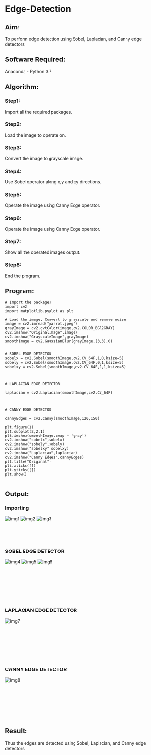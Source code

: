# Edge-Detection
## Aim:
To perform edge detection using Sobel, Laplacian, and Canny edge detectors.

## Software Required:
Anaconda - Python 3.7

## Algorithm:
### Step1:
Import all the required packages.
<br>

### Step2:
Load the image to operate on.
<br>

### Step3:
Convert the image to grayscale image.
<br>

### Step4:
Use Sobel operator along x,y and xy directions.
<br>

### Step5:
Operate the image using Canny Edge operator.
<br>

### Step6:
Operate the image using Canny Edge operator.

### Step7:
Show all the operated images output.

### Step8:
End the program.


## Program:

``` 
# Import the packages
import cv2
import matplotlib.pyplot as plt

# Load the image, Convert to grayscale and remove noise
image = cv2.imread("parrot.jpeg")
grayImage = cv2.cvtColor(image,cv2.COLOR_BGR2GRAY)
cv2.imshow("OriginalImage",image)
cv2.imshow("GrayscaleImage",grayImage)
smoothImage = cv2.GaussianBlur(grayImage,(3,3),0)


# SOBEL EDGE DETECTOR
sobelx = cv2.Sobel(smoothImage,cv2.CV_64F,1,0,ksize=5)
sobely = cv2.Sobel(smoothImage,cv2.CV_64F,0,1,ksize=5)
sobelxy = cv2.Sobel(smoothImage,cv2.CV_64F,1,1,ksize=5)



# LAPLACIAN EDGE DETECTOR

laplacian = cv2.Laplacian(smoothImage,cv2.CV_64F)



# CANNY EDGE DETECTOR

cannyEdges = cv2.Canny(smoothImage,120,150)

plt.figure(1)
plt.subplot(2,2,1)
plt.imshow(smoothImage,cmap = 'gray')
cv2.imshow("sobelx",sobelx)
cv2.imshow("sobely",sobely)
cv2.imshow("sobelxy",sobelxy)
cv2.imshow("Laplacian",laplacian)
cv2.imshow("Canny Edges",cannyEdges)
plt.title("Original")
plt.xticks([])
plt.yticks([])
plt.show()


```
## Output:
### Importing 
![img1](https://user-images.githubusercontent.com/94883876/168624571-45525acd-f158-4c1d-8721-54f3d9ab0079.jpeg)
![img2](https://user-images.githubusercontent.com/94883876/168624590-a983e3d5-d0e4-4b1f-bbac-d1787ef7be7e.jpeg)
![img3](https://user-images.githubusercontent.com/94883876/168624614-5ae25df4-9859-4de1-aca0-4d38253d40b4.jpeg)

<br>
<br>
<br>





### SOBEL EDGE DETECTOR
![img4](https://user-images.githubusercontent.com/94883876/168624652-75706365-4eda-4a8a-9817-6ec5fd47e351.jpeg)
![img5](https://user-images.githubusercontent.com/94883876/168624676-22c34a86-b7f9-4016-a81e-cc2a7f861ee7.jpeg)
![img6](https://user-images.githubusercontent.com/94883876/168624815-3735408b-7192-4d73-9f67-895d965e6bb4.jpeg)


<br>
<br>
<br>
<br>
<br>
<br>


### LAPLACIAN EDGE DETECTOR
![img7](https://user-images.githubusercontent.com/94883876/168624850-8f254477-b185-4a70-a9a0-c6af92da3852.jpeg)


<br>
<br>
<br>
<br>
<br>
<br>


### CANNY EDGE DETECTOR
![img8](https://user-images.githubusercontent.com/94883876/168624902-78160a95-a2dd-45a6-8815-31b58c8c9f45.jpeg)

<br>
<br>
<br>
<br>
<br>
<br>

## Result:
Thus the edges are detected using Sobel, Laplacian, and Canny edge detectors.
